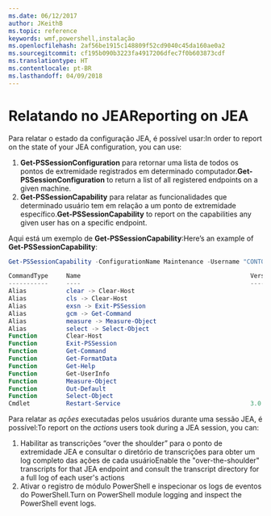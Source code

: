 ```yaml
---
ms.date: 06/12/2017
author: JKeithB
ms.topic: reference
keywords: wmf,powershell,instalação
ms.openlocfilehash: 2af56be1915c148809f52cd9040c45da160ae0a2
ms.sourcegitcommit: cf195b090b3223fa4917206dfec7f0b603873cdf
ms.translationtype: HT
ms.contentlocale: pt-BR
ms.lasthandoff: 04/09/2018
---
```

# <a name="reporting-on-jea"></a><span data-ttu-id="e6a76-102">Relatando no JEA</span><span class="sxs-lookup"><span data-stu-id="e6a76-102">Reporting on JEA</span></span>
<span data-ttu-id="e6a76-103">Para relatar o estado da configuração JEA, é possível usar:</span><span class="sxs-lookup"><span data-stu-id="e6a76-103">In order to report on the state of your JEA configuration, you can use:</span></span>
1.  <span data-ttu-id="e6a76-104">**Get-PSSessionConfiguration** para retornar uma lista de todos os pontos de extremidade registrados em determinado computador.</span><span class="sxs-lookup"><span data-stu-id="e6a76-104">**Get-PSSessionConfiguration** to return a list of all registered endpoints on a given machine.</span></span>
2.  <span data-ttu-id="e6a76-105">**Get-PSSessionCapability** para relatar as funcionalidades que determinado usuário tem em relação a um ponto de extremidade específico.</span><span class="sxs-lookup"><span data-stu-id="e6a76-105">**Get-PSSessionCapability** to report on the capabilities any given user has on a specific endpoint.</span></span>

<span data-ttu-id="e6a76-106">Aqui está um exemplo de **Get-PSSessionCapability**:</span><span class="sxs-lookup"><span data-stu-id="e6a76-106">Here’s an example of **Get-PSSessionCapability**:</span></span>
```powershell
Get-PSSessionCapability -ConfigurationName Maintenance -Username "CONTOSO\JohnDoe"

CommandType     Name                                               Version    Source
-----------     ----                                               -------    ------
Alias           clear -> Clear-Host
Alias           cls -> Clear-Host
Alias           exsn -> Exit-PSSession
Alias           gcm -> Get-Command
Alias           measure -> Measure-Object
Alias           select -> Select-Object
Function        Clear-Host
Function        Exit-PSSession
Function        Get-Command
Function        Get-FormatData
Function        Get-Help
Function        Get-UserInfo
Function        Measure-Object
Function        Out-Default
Function        Select-Object
Cmdlet          Restart-Service                                    3.0.0.0 Microsof...


```

<span data-ttu-id="e6a76-107">Para relatar as _ações_ executadas pelos usuários durante uma sessão JEA, é possível:</span><span class="sxs-lookup"><span data-stu-id="e6a76-107">To report on the _actions_ users took during a JEA session, you can:</span></span>
1. <span data-ttu-id="e6a76-108">Habilitar as transcrições “over the shoulder” para o ponto de extremidade JEA e consultar o diretório de transcrições para obter um log completo das ações de cada usuário</span><span class="sxs-lookup"><span data-stu-id="e6a76-108">Enable the "over-the-shoulder" transcripts for that JEA endpoint and consult the transcript directory for a full log of each user's actions</span></span>
2. <span data-ttu-id="e6a76-109">Ativar o registro de módulo PowerShell e inspecionar os logs de eventos do PowerShell.</span><span class="sxs-lookup"><span data-stu-id="e6a76-109">Turn on PowerShell module logging and inspect the PowerShell event logs.</span></span>